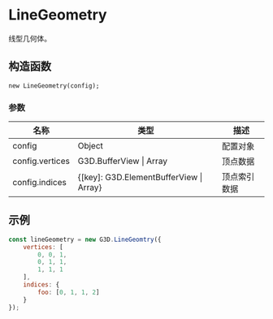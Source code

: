 # LineGeometry

线型几何体。

## 构造函数

```
new LineGeometry(config);
```

### 参数

| 名称            | 类型                                    | 描述         |
| --------------- | --------------------------------------- | ------------ |
| config          | Object                                  | 配置对象     |
| config.vertices | G3D.BufferView \| Array                 | 顶点数据     |
| config.indices  | {[key]: G3D.ElementBufferView \| Array} | 顶点索引数据 |

## 示例

```javascript
const lineGeometry = new G3D.LineGeomtry({
    vertices: [
        0, 0, 1,
        0, 1, 1,
        1, 1, 1
    ],
    indices: {
        foo: [0, 1, 1, 2]
    }
});
```